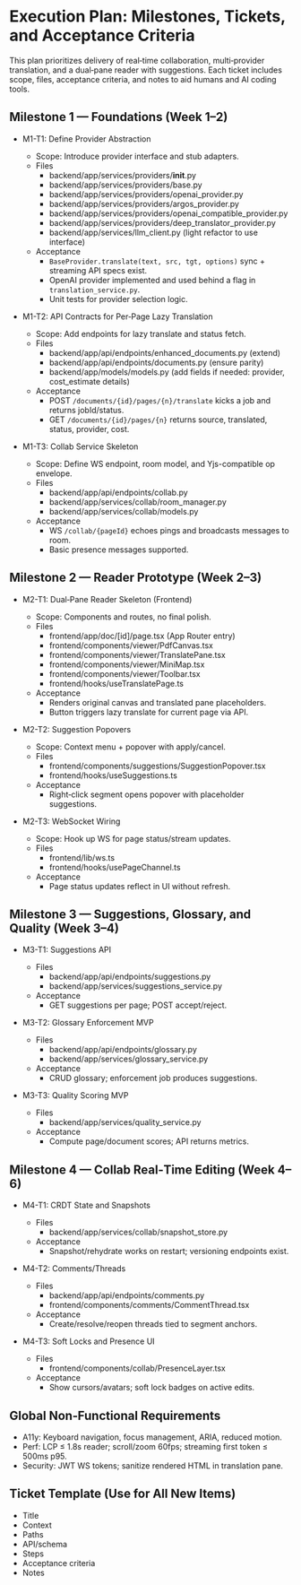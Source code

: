 # Execution Plan: Milestones, Tickets, and Acceptance Criteria

This plan prioritizes delivery of real‑time collaboration, multi‑provider translation, and a dual‑pane reader with suggestions. Each ticket includes scope, files, acceptance criteria, and notes to aid humans and AI coding tools.

## Milestone 1 — Foundations (Week 1–2)

- M1-T1: Define Provider Abstraction
  - Scope: Introduce provider interface and stub adapters.
  - Files
    - backend/app/services/providers/__init__.py
    - backend/app/services/providers/base.py
    - backend/app/services/providers/openai_provider.py
    - backend/app/services/providers/argos_provider.py
    - backend/app/services/providers/openai_compatible_provider.py
    - backend/app/services/providers/deep_translator_provider.py
    - backend/app/services/llm_client.py (light refactor to use interface)
  - Acceptance
    - `BaseProvider.translate(text, src, tgt, options)` sync + streaming API specs exist.
    - OpenAI provider implemented and used behind a flag in `translation_service.py`.
    - Unit tests for provider selection logic.

- M1-T2: API Contracts for Per‑Page Lazy Translation
  - Scope: Add endpoints for lazy translate and status fetch.
  - Files
    - backend/app/api/endpoints/enhanced_documents.py (extend)
    - backend/app/api/endpoints/documents.py (ensure parity)
    - backend/app/models/models.py (add fields if needed: provider, cost_estimate details)
  - Acceptance
    - POST `/documents/{id}/pages/{n}/translate` kicks a job and returns jobId/status.
    - GET `/documents/{id}/pages/{n}` returns source, translated, status, provider, cost.

- M1-T3: Collab Service Skeleton
  - Scope: Define WS endpoint, room model, and Yjs-compatible op envelope.
  - Files
    - backend/app/api/endpoints/collab.py
    - backend/app/services/collab/room_manager.py
    - backend/app/services/collab/models.py
  - Acceptance
    - WS `/collab/{pageId}` echoes pings and broadcasts messages to room.
    - Basic presence messages supported.

## Milestone 2 — Reader Prototype (Week 2–3)

- M2-T1: Dual‑Pane Reader Skeleton (Frontend)
  - Scope: Components and routes, no final polish.
  - Files
    - frontend/app/doc/[id]/page.tsx (App Router entry)
    - frontend/components/viewer/PdfCanvas.tsx
    - frontend/components/viewer/TranslatePane.tsx
    - frontend/components/viewer/MiniMap.tsx
    - frontend/components/viewer/Toolbar.tsx
    - frontend/hooks/useTranslatePage.ts
  - Acceptance
    - Renders original canvas and translated pane placeholders.
    - Button triggers lazy translate for current page via API.

- M2-T2: Suggestion Popovers
  - Scope: Context menu + popover with apply/cancel.
  - Files
    - frontend/components/suggestions/SuggestionPopover.tsx
    - frontend/hooks/useSuggestions.ts
  - Acceptance
    - Right‑click segment opens popover with placeholder suggestions.

- M2-T3: WebSocket Wiring
  - Scope: Hook up WS for page status/stream updates.
  - Files
    - frontend/lib/ws.ts
    - frontend/hooks/usePageChannel.ts
  - Acceptance
    - Page status updates reflect in UI without refresh.

## Milestone 3 — Suggestions, Glossary, and Quality (Week 3–4)

- M3-T1: Suggestions API
  - Files
    - backend/app/api/endpoints/suggestions.py
    - backend/app/services/suggestions_service.py
  - Acceptance
    - GET suggestions per page; POST accept/reject.

- M3-T2: Glossary Enforcement MVP
  - Files
    - backend/app/api/endpoints/glossary.py
    - backend/app/services/glossary_service.py
  - Acceptance
    - CRUD glossary; enforcement job produces suggestions.

- M3-T3: Quality Scoring MVP
  - Files
    - backend/app/services/quality_service.py
  - Acceptance
    - Compute page/document scores; API returns metrics.

## Milestone 4 — Collab Real‑Time Editing (Week 4–6)

- M4-T1: CRDT State and Snapshots
  - Files
    - backend/app/services/collab/snapshot_store.py
  - Acceptance
    - Snapshot/rehydrate works on restart; versioning endpoints exist.

- M4-T2: Comments/Threads
  - Files
    - backend/app/api/endpoints/comments.py
    - frontend/components/comments/CommentThread.tsx
  - Acceptance
    - Create/resolve/reopen threads tied to segment anchors.

- M4-T3: Soft Locks and Presence UI
  - Files
    - frontend/components/collab/PresenceLayer.tsx
  - Acceptance
    - Show cursors/avatars; soft lock badges on active edits.

## Global Non‑Functional Requirements
- A11y: Keyboard navigation, focus management, ARIA, reduced motion.
- Perf: LCP ≤ 1.8s reader; scroll/zoom 60fps; streaming first token ≤ 500ms p95.
- Security: JWT WS tokens; sanitize rendered HTML in translation pane.

## Ticket Template (Use for All New Items)
- Title
- Context
- Paths
- API/schema
- Steps
- Acceptance criteria
- Notes

